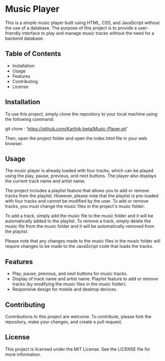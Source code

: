 # Music Player

This is a simple music player built using HTML, CSS, and JavaScript without the use of a database. The purpose of this project is to provide a user-friendly interface to play and manage music tracks without the need for a backend database.

## Table of Contents

* Installation
* Usage
* Features
* Contributing
* License

## Installation

To use this project, simply clone the repository to your local machine using the following command:

git clone : 'https://github.com/Karthik-beta/Music-Player.git'


Then, open the project folder and open the index.html file in your web browser.

## Usage

The music player is already loaded with four tracks, which can be played using the play, pause, previous, and next buttons. The player also displays the current track name and artist name.

The project includes a playlist feature that allows you to add or remove tracks from the playlist. However, please note that the playlist is pre-loaded with four tracks and cannot be modified by the user. To add or remove tracks, you must change the music files in the project's music folder.

To add a track, simply add the music file to the music folder and it will be automatically added to the playlist. To remove a track, simply delete the music file from the music folder and it will be automatically removed from the playlist.

Please note that any changes made to the music files in the music folder will require changes to be made to the JavaScript code that loads the tracks.

## Features

* Play, pause, previous, and next buttons for music tracks.
* Display of track name and artist name.
Playlist feature to add or remove tracks (by modifying the music files in the music folder).
* Responsive design for mobile and desktop devices.

## Contributing

Contributions to this project are welcome. To contribute, please fork the repository, make your changes, and create a pull request.

## License

This project is licensed under the MIT License. See the LICENSE file for more information.
